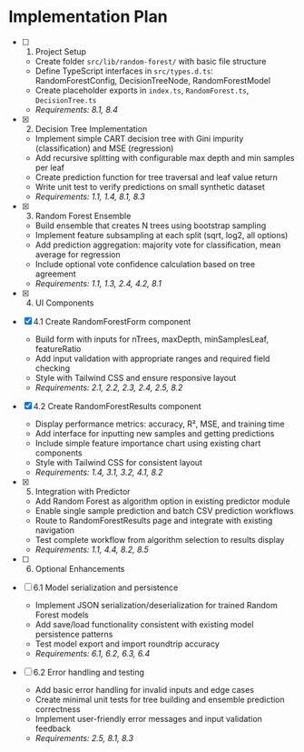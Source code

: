 # Implementation Plan

- [ ] 1. Project Setup





  - Create folder `src/lib/random-forest/` with basic file structure
  - Define TypeScript interfaces in `src/types.d.ts`: RandomForestConfig, DecisionTreeNode, RandomForestModel
  - Create placeholder exports in `index.ts`, `RandomForest.ts`, `DecisionTree.ts`
  - _Requirements: 8.1, 8.4_

- [x] 2. Decision Tree Implementation





  - Implement simple CART decision tree with Gini impurity (classification) and MSE (regression)
  - Add recursive splitting with configurable max depth and min samples per leaf
  - Create prediction function for tree traversal and leaf value return
  - Write unit test to verify predictions on small synthetic dataset
  - _Requirements: 1.1, 1.4, 8.1, 8.3_

- [x] 3. Random Forest Ensemble





  - Build ensemble that creates N trees using bootstrap sampling
  - Implement feature subsampling at each split (sqrt, log2, all options)
  - Add prediction aggregation: majority vote for classification, mean average for regression
  - Include optional vote confidence calculation based on tree agreement
  - _Requirements: 1.1, 1.3, 2.4, 4.2, 8.1_

- [x] 4. UI Components





- [x] 4.1 Create RandomForestForm component


  - Build form with inputs for nTrees, maxDepth, minSamplesLeaf, featureRatio
  - Add input validation with appropriate ranges and required field checking
  - Style with Tailwind CSS and ensure responsive layout
  - _Requirements: 2.1, 2.2, 2.3, 2.4, 2.5, 8.2_

- [x] 4.2 Create RandomForestResults component

  - Display performance metrics: accuracy, R², MSE, and training time
  - Add interface for inputting new samples and getting predictions
  - Include simple feature importance chart using existing chart components
  - Style with Tailwind CSS for consistent layout
  - _Requirements: 1.4, 3.1, 3.2, 4.1, 8.2_

- [x] 5. Integration with Predictor





  - Add Random Forest as algorithm option in existing predictor module
  - Enable single sample prediction and batch CSV prediction workflows
  - Route to RandomForestResults page and integrate with existing navigation
  - Test complete workflow from algorithm selection to results display
  - _Requirements: 1.1, 4.4, 8.2, 8.5_

- [ ] 6. Optional Enhancements
- [ ] 6.1 Model serialization and persistence
  - Implement JSON serialization/deserialization for trained Random Forest models
  - Add save/load functionality consistent with existing model persistence patterns
  - Test model export and import roundtrip accuracy
  - _Requirements: 6.1, 6.2, 6.3, 6.4_

- [ ] 6.2 Error handling and testing
  - Add basic error handling for invalid inputs and edge cases
  - Create minimal unit tests for tree building and ensemble prediction correctness
  - Implement user-friendly error messages and input validation feedback
  - _Requirements: 2.5, 8.1, 8.3_